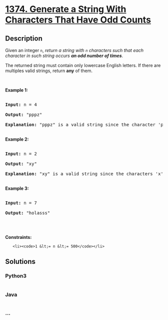 # [1374. Generate a String With Characters That Have Odd Counts](https://leetcode.com/problems/generate-a-string-with-characters-that-have-odd-counts)

## Description
<p>Given an&nbsp;integer <code>n</code>, <em>return a string with <code>n</code>&nbsp;characters such that each character in such string occurs <strong>an odd number of times</strong></em>.</p>

<p>The returned string must contain only lowercase English letters. If there are multiples valid strings, return <strong>any</strong> of them. &nbsp;</p>

<p>&nbsp;</p>
<p><strong>Example 1:</strong></p>

<pre>
<strong>Input:</strong> n = 4
<strong>Output:</strong> &quot;pppz&quot;
<strong>Explanation:</strong> &quot;pppz&quot; is a valid string since the character &#39;p&#39; occurs three times and the character &#39;z&#39; occurs once. Note that there are many other valid strings such as &quot;ohhh&quot; and &quot;love&quot;.
</pre>

<p><strong>Example 2:</strong></p>

<pre>
<strong>Input:</strong> n = 2
<strong>Output:</strong> &quot;xy&quot;
<strong>Explanation:</strong> &quot;xy&quot; is a valid string since the characters &#39;x&#39; and &#39;y&#39; occur once. Note that there are many other valid strings such as &quot;ag&quot; and &quot;ur&quot;.
</pre>

<p><strong>Example 3:</strong></p>

<pre>
<strong>Input:</strong> n = 7
<strong>Output:</strong> &quot;holasss&quot;
</pre>

<p>&nbsp;</p>
<p><strong>Constraints:</strong></p>

<ul>
	<li><code>1 &lt;= n &lt;= 500</code></li>
</ul>


## Solutions


### Python3

```python

```

### Java

```java

```

### ...
```

```
